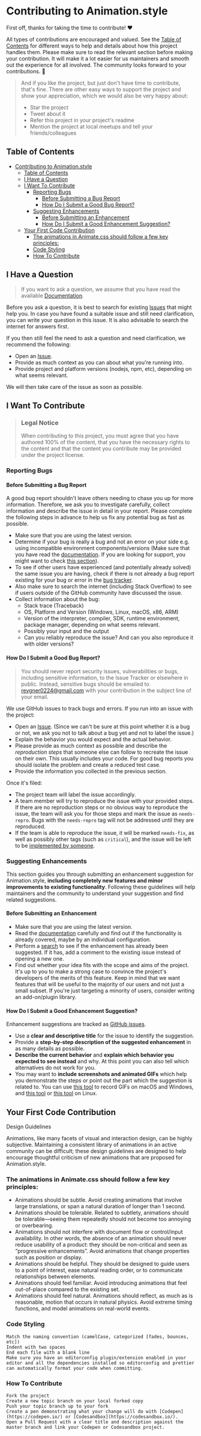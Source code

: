# Contributing to Animation.style

First off, thanks for taking the time to contribute! ❤️

All types of contributions are encouraged and valued. See the [Table of Contents](#table-of-contents) for different ways to help and details about how this project handles them. Please make sure to read the relevant section before making your contribution. It will make it a lot easier for us maintainers and smooth out the experience for all involved. The community looks forward to your contributions. 🎉

> And if you like the project, but just don't have time to contribute, that's fine. There are other easy ways to support the project and show your appreciation, which we would also be very happy about:
> - Star the project
> - Tweet about it
> - Refer this project in your project's readme
> - Mention the project at local meetups and tell your friends/colleagues

## Table of Contents

- [Contributing to Animation.style](#contributing-to-animationstyle)
  - [Table of Contents](#table-of-contents)
  - [I Have a Question](#i-have-a-question)
  - [I Want To Contribute](#i-want-to-contribute)
    - [Reporting Bugs](#reporting-bugs)
      - [Before Submitting a Bug Report](#before-submitting-a-bug-report)
      - [How Do I Submit a Good Bug Report?](#how-do-i-submit-a-good-bug-report)
    - [Suggesting Enhancements](#suggesting-enhancements)
      - [Before Submitting an Enhancement](#before-submitting-an-enhancement)
      - [How Do I Submit a Good Enhancement Suggestion?](#how-do-i-submit-a-good-enhancement-suggestion)
  - [Your First Code Contribution](#your-first-code-contribution)
    - [The animations in Animate.css should follow a few key principles:](#the-animations-in-animatecss-should-follow-a-few-key-principles)
    - [Code Styling](#code-styling)
    - [How To Contribute](#how-to-contribute)



## I Have a Question

> If you want to ask a question, we assume that you have read the available [Documentation](https://github.com/guillaume-rygn/animation-style).

Before you ask a question, it is best to search for existing [Issues](https://github.com/guillaume-rygn/animation-style/issues) that might help you. In case you have found a suitable issue and still need clarification, you can write your question in this issue. It is also advisable to search the internet for answers first.

If you then still feel the need to ask a question and need clarification, we recommend the following:

- Open an [Issue](https://github.com/guillaume-rygn/animation-style/issues/new).
- Provide as much context as you can about what you're running into.
- Provide project and platform versions (nodejs, npm, etc), depending on what seems relevant.

We will then take care of the issue as soon as possible.

## I Want To Contribute

> ### Legal Notice 
> When contributing to this project, you must agree that you have authored 100% of the content, that you have the necessary rights to the content and that the content you contribute may be provided under the project license.

### Reporting Bugs

#### Before Submitting a Bug Report

A good bug report shouldn't leave others needing to chase you up for more information. Therefore, we ask you to investigate carefully, collect information and describe the issue in detail in your report. Please complete the following steps in advance to help us fix any potential bug as fast as possible.

- Make sure that you are using the latest version.
- Determine if your bug is really a bug and not an error on your side e.g. using incompatible environment components/versions (Make sure that you have read the [documentation](https://github.com/guillaume-rygn/animation-style). If you are looking for support, you might want to check [this section](#i-have-a-question)).
- To see if other users have experienced (and potentially already solved) the same issue you are having, check if there is not already a bug report existing for your bug or error in the [bug tracker](https://github.com/guillaume-rygn/animation-styleissues?q=label%3Abug).
- Also make sure to search the internet (including Stack Overflow) to see if users outside of the GitHub community have discussed the issue.
- Collect information about the bug:
  - Stack trace (Traceback)
  - OS, Platform and Version (Windows, Linux, macOS, x86, ARM)
  - Version of the interpreter, compiler, SDK, runtime environment, package manager, depending on what seems relevant.
  - Possibly your input and the output
  - Can you reliably reproduce the issue? And can you also reproduce it with older versions?


#### How Do I Submit a Good Bug Report?

> You should never report security issues, vulnerabilities or bugs, including sensitive information, to the Issue Tracker or elsewhere in public. Instead, sensitive bugs should be emailed to <reygner0224@gmail.com> with your contribution in the subject line of your email.

We use GitHub issues to track bugs and errors. If you run into an issue with the project:

- Open an [Issue](https://github.com/guillaume-rygn/animation-style/issues/new). (Since we can't be sure at this point whether it is a bug or not, we ask you not to talk about a bug yet and not to label the issue.)
- Explain the behavior you would expect and the actual behavior.
- Please provide as much context as possible and describe the *reproduction steps* that someone else can follow to recreate the issue on their own. This usually includes your code. For good bug reports you should isolate the problem and create a reduced test case.
- Provide the information you collected in the previous section.

Once it's filed:

- The project team will label the issue accordingly.
- A team member will try to reproduce the issue with your provided steps. If there are no reproduction steps or no obvious way to reproduce the issue, the team will ask you for those steps and mark the issue as `needs-repro`. Bugs with the `needs-repro` tag will not be addressed until they are reproduced.
- If the team is able to reproduce the issue, it will be marked `needs-fix`, as well as possibly other tags (such as `critical`), and the issue will be left to be [implemented by someone](#your-first-code-contribution).


### Suggesting Enhancements

This section guides you through submitting an enhancement suggestion for Animation.style, **including completely new features and minor improvements to existing functionality**. Following these guidelines will help maintainers and the community to understand your suggestion and find related suggestions.

#### Before Submitting an Enhancement

- Make sure that you are using the latest version.
- Read the [documentation](https://github.com/guillaume-rygn/animation-style) carefully and find out if the functionality is already covered, maybe by an individual configuration.
- Perform a [search](https://github.com/guillaume-rygn/animation-style/issues) to see if the enhancement has already been suggested. If it has, add a comment to the existing issue instead of opening a new one.
- Find out whether your idea fits with the scope and aims of the project. It's up to you to make a strong case to convince the project's developers of the merits of this feature. Keep in mind that we want features that will be useful to the majority of our users and not just a small subset. If you're just targeting a minority of users, consider writing an add-on/plugin library.

#### How Do I Submit a Good Enhancement Suggestion?

Enhancement suggestions are tracked as [GitHub issues](https://github.com/guillaume-rygn/animation-style/issues).

- Use a **clear and descriptive title** for the issue to identify the suggestion.
- Provide a **step-by-step description of the suggested enhancement** in as many details as possible.
- **Describe the current behavior** and **explain which behavior you expected to see instead** and why. At this point you can also tell which alternatives do not work for you.
- You may want to **include screenshots and animated GIFs** which help you demonstrate the steps or point out the part which the suggestion is related to. You can use [this tool](https://www.cockos.com/licecap/) to record GIFs on macOS and Windows, and [this tool](https://github.com/colinkeenan/silentcast) or [this tool](https://github.com/GNOME/byzanz) on Linux. 

## Your First Code Contribution

Design Guidelines

Animations, like many facets of visual and interaction design, can be highly subjective. Maintaining a consistent library of animations in an active community can be difficult; these design guidelines are designed to help encourage thoughtful criticism of new animations that are proposed for Animation.style.

### The animations in Animate.css should follow a few key principles:

- Animations should be subtle. Avoid creating animations that involve large translations, or span a natural duration of longer than 1 second.
- Animations should be tolerable. Related to subtlety, animations should be tolerable—seeing them repeatedly should not become too annoying or overbearing.
- Animations should not interfere with document flow or control/input availability. In other words, the absence of an animation should never reduce usability of a product: they should be non-critical and seen as “progressive enhancements”. Avoid animations that change properties such as position or display.
- Animations should be helpful. They should be designed to guide users to a point of interest, ease natural reading order, or to communicate relationships between elements.
- Animations should feel familiar. Avoid introducing animations that feel out-of-place compared to the existing set.
- Animations should feel natural. Animations should reflect, as much as is reasonable, motion that occurs in natural physics. Avoid extreme timing functions, and model animations on real-world events.

### Code Styling

    Match the naming convention (camelCase, categorized [fades, bounces, etc])
    Indent with two spaces
    End each file with a blank line
    Make sure you have an editorconfig plugin/extension enabled in your editor and all the dependencies installed so editorconfig and prettier can automatically format your code when committing.

### How To Contribute

    Fork the project
    Create a new topic branch on your local forked copy
    Push your topic branch up to your fork
    Create a pen demonstrating what your change will do with [Codepen](https://codepen.io/) or [Codesandbox](https://codesandbox.io/).
    Open a Pull Request with a clear title and description against the master branch and link your Codepen or Codesandbox project.

